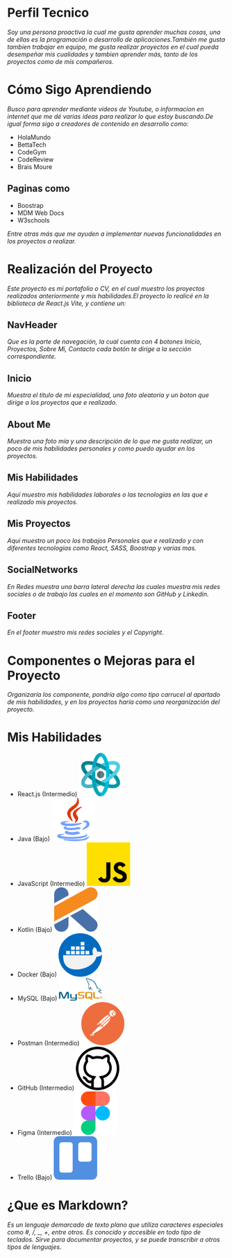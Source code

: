 # Perfil Tecnico

_Soy una persona proactiva la cual me gusta aprender muchas cosas, una de ellas es la programación o desarrollo de aplicaciones.También me gusta tambien trabajar en equipo, me gusta realizar proyectos en el cual pueda desempeñar mis cualidades y tambien aprender más, tanto de los proyectos como de mis compañeros._

# Cómo Sigo Aprendiendo

_Busco para aprender mediante videos de Youtube, o informacion en internet que me dé varias ideas para realizar lo que estoy buscando.De igual forma sigo a creadores de contenido en desarrollo como:_

- HolaMundo
- BettaTech
- CodeGym
- CodeReview
- Brais Moure

## Paginas como

- Boostrap
- MDM Web Docs
- W3schools

_Entre otras más que me ayuden a implementar nuevas funcionalidades en los proyectos a realizar._

# Realización del Proyecto

_Este proyecto es mi portafolio o CV, en el cual muestro los proyectos realizados anteriormente y mis habilidades.El proyecto lo realicé en la biblioteca de React.js Vite, y contiene un:_

## NavHeader

_Que es la parte de navegación, la cual cuenta con 4 botones Inicio, Proyectos, Sobre Mi, Contacto cada botón te dirige a la sección correspondiente._

## Inicio

_Muestra el titulo de mi especialidad, una foto aleatoria y un boton que dirige a los proyectos que e realizado._

## About Me

_Muestra una foto mía y una descripción de lo que me gusta realizar, un poco de mis habilidades personales y como puedo ayudar en los proyectos._

## Mis Habilidades

_Aquí muestro mis habilidades laborales o las tecnologias en las que e realizado mis proyectos._

## Mis Proyectos

_Aquí muestro un poco los trabajos Personales que e realizado y con diferentes tecnologias como React, SASS, Boostrap y varias mas._

## SocialNetworks

_En Redes muestra una barra lateral derecha las cuales muestra mis redes sociales o de trabajo las cuales en el momento son GitHub y Linkedin._

## Footer

_En el footer muestro mis redes sociales y el Copyright._

# Componentes o Mejoras para el Proyecto

_Organizaría los componente, pondría algo como tipo carrucel al apartado de mis habilidades, y en los proyectos haría como una reorganización del proyecto._

# Mis Habilidades

- React.js (Intermedio)
  <img src="src/assets/React.png" alt="React.js" width="100">
- Java (Bajo)
  <img src="src/assets/Java.png" alt="Java" width="100">
- JavaScript (Intermedio)
  <img src="src/assets/Javascript.png" alt="JavaScript" width="100">
- Kotlin (Bajo)
  <img src="src/assets/Kotlin.png" alt="Kotlin" width="100">
- Docker (Bajo)
  <img src="src/assets/Docker.png" alt="Docker" width="100">
- MySQL (Bajo)
  <img src="src/assets/MySQL.png" alt="MySQL" width="100">
- Postman (Intermedio)
  <img src="src/assets/Postman.png" alt="Postman" width="100">
- GitHub (Intermedio)
  <img src="src/assets/GitHub.png" alt="GitHub" width="100">
- Figma (Intermedio)
  <img src="src/assets/Figma.png" alt="Figma" width="100">
- Trello (Bajo)
  <img src="src/assets/Trello.png" alt="Trello" width="100">

# ¿Que es Markdown?

_Es un lenguaje demarcado de texto plano que utiliza caracteres especiales como #, /, \_, +, entre otros. Es conocido y accesible en todo tipo de teclados. Sirve para documentar proyectos, y se puede transcribir a otros tipos de lenguajes._
